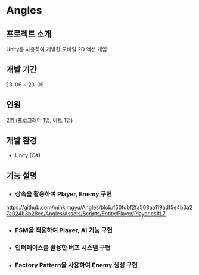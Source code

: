 # Angles


## 프로젝트 소개
Unity를 사용하여 개발한 모바일 2D 액션 게임

## 개발 기간
23. 06 ~ 23. 09

## 인원
2명 (프로그래머 1명, 아트 1명)

## 개발 환경
* Unity (C#)

## 기능 설명

* ### 상속을 활용하여 Player, Enemy 구현
https://github.com/minkimgyu/Angles/blob/f50fdbf2fa503aa119adf5e4b3a27a024b3b28ee/Angles/Assets/Scripts/Entity/Player/Player.cs#L7

* ### FSM을 적용하여 Player, AI 기능 구현

  
  
* ### 인터페이스를 활용한 버프 시스템 구현



* ### Factory Pattern을 사용하여 Enemy 생성 구현
